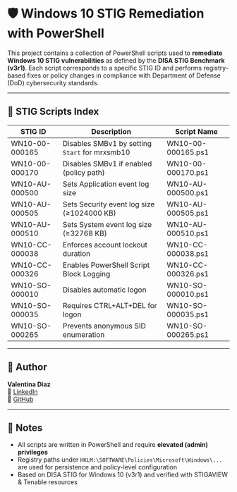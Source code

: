 # 🛡️ Windows 10 STIG Remediation with PowerShell

This project contains a collection of PowerShell scripts used to **remediate Windows 10 STIG vulnerabilities** as defined by the **DISA STIG Benchmark (v3r1)**. Each script corresponds to a specific STIG ID and performs registry-based fixes or policy changes in compliance with Department of Defense (DoD) cybersecurity standards.

---

## 📄 STIG Scripts Index

| STIG ID            | Description                                        | Script Name              |
|--------------------|----------------------------------------------------|--------------------------|
| WN10-00-000165     | Disables SMBv1 by setting `Start` for mrxsmb10     | WN10-00-000165.ps1       |
| WN10-00-000170     | Disables SMBv1 if enabled (policy path)            | WN10-00-000170.ps1       |
| WN10-AU-000500     | Sets Application event log size                    | WN10-AU-000500.ps1       |
| WN10-AU-000505     | Sets Security event log size (≥1024000 KB)         | WN10-AU-000505.ps1       |
| WN10-AU-000510     | Sets System event log size (≥32768 KB)             | WN10-AU-000510.ps1       |
| WN10-CC-000038     | Enforces account lockout duration                  | WN10-CC-000038.ps1       |
| WN10-CC-000326     | Enables PowerShell Script Block Logging            | WN10-CC-000326.ps1       |
| WN10-SO-000010     | Disables automatic logon                           | WN10-SO-000010.ps1       |
| WN10-SO-000035     | Requires CTRL+ALT+DEL for logon                    | WN10-SO-000035.ps1       |
| WN10-SO-000265     | Prevents anonymous SID enumeration                  | WN10-SO-000265.ps1       |

---

## 👤 Author

**Valentina Diaz**  
🔗 [LinkedIn](https://www.linkedin.com/in/valentinadm/)  
📁 [GitHub](https://github.com/valentina418)

---

## 📌 Notes

- All scripts are written in PowerShell and require **elevated (admin) privileges**
- Registry paths under `HKLM:\SOFTWARE\Policies\Microsoft\Windows\...` are used for persistence and policy-level configuration
- Based on DISA STIG for Windows 10 (v3r1) and verified with STIGAVIEW & Tenable resources
